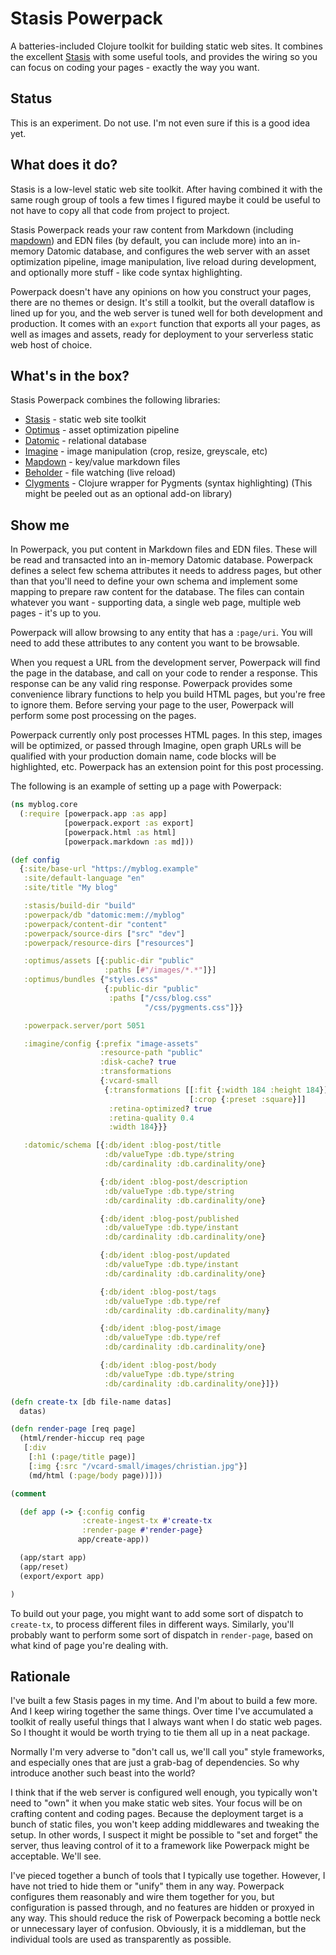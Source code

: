 # Stasis Powerpack

A batteries-included Clojure toolkit for building static web sites. It combines
the excellent [Stasis](https://github.com/magnars/stasis) with some useful
tools, and provides the wiring so you can focus on coding your pages - exactly
the way you want.

## Status

This is an experiment. Do not use. I'm not even sure if this is a good idea yet.

## What does it do?

Stasis is a low-level static web site toolkit. After having combined it with the
same rough group of tools a few times I figured maybe it could be useful to not
have to copy all that code from project to project.

Stasis Powerpack reads your raw content from Markdown (including
[mapdown](https://github.com/magnars/mapdown)) and EDN files (by default, you
can include more) into an in-memory Datomic database, and configures the web
server with an asset optimization pipeline, image manipulation, live reload
during development, and optionally more stuff - like code syntax highlighting.

Powerpack doesn't have any opinions on how you construct your pages, there are
no themes or design. It's still a toolkit, but the overall dataflow is lined up
for you, and the web server is tuned well for both development and production.
It comes with an `export` function that exports all your pages, as well as
images and assets, ready for deployment to your serverless static web host of
choice.

## What's in the box?

Stasis Powerpack combines the following libraries:

- [Stasis](https://github.com/magnars/stasis) - static web site toolkit
- [Optimus](https://github.com/magnars/optimus) - asset optimization pipeline
- [Datomic](https://datomic.com) - relational database
- [Imagine](https://github.com/cjohansen/imagine) - image manipulation (crop,
  resize, greyscale, etc)
- [Mapdown](https://github.com/magnars/mapdown) - key/value markdown files
- [Beholder](https://github.com/nextjournal/beholder) - file watching (live
  reload)
- [Clygments](https://github.com/bfontaine/clygments) - Clojure wrapper for
  Pygments (syntax highlighting) (This might be peeled out as an optional add-on
  library)

## Show me

In Powerpack, you put content in Markdown files and EDN files. These will be
read and transacted into an in-memory Datomic database. Powerpack defines a
select few schema attributes it needs to address pages, but other than that
you'll need to define your own schema and implement some mapping to prepare raw
content for the database. The files can contain whatever you want - supporting
data, a single web page, multiple web pages - it's up to you.

Powerpack will allow browsing to any entity that has a `:page/uri`. You will
need to add these attributes to any content you want to be browsable.

When you request a URL from the development server, Powerpack will find the page
in the database, and call on your code to render a response. This response can
be any valid ring response. Powerpack provides some convenience library
functions to help you build HTML pages, but you're free to ignore them. Before
serving your page to the user, Powerpack will perform some post processing on
the pages.

Powerpack currently only post processes HTML pages. In this step, images will be
optimized, or passed through Imagine, open graph URLs will be qualified with
your production domain name, code blocks will be highlighted, etc. Powerpack has
an extension point for this post processing.

The following is an example of setting up a page with Powerpack:

```clj
(ns myblog.core
  (:require [powerpack.app :as app]
            [powerpack.export :as export]
            [powerpack.html :as html]
            [powerpack.markdown :as md]))

(def config
  {:site/base-url "https://myblog.example"
   :site/default-language "en"
   :site/title "My blog"

   :stasis/build-dir "build"
   :powerpack/db "datomic:mem://myblog"
   :powerpack/content-dir "content"
   :powerpack/source-dirs ["src" "dev"]
   :powerpack/resource-dirs ["resources"]

   :optimus/assets [{:public-dir "public"
                     :paths [#"/images/*.*"]}]
   :optimus/bundles {"styles.css"
                     {:public-dir "public"
                      :paths ["/css/blog.css"
                              "/css/pygments.css"]}}

   :powerpack.server/port 5051

   :imagine/config {:prefix "image-assets"
                    :resource-path "public"
                    :disk-cache? true
                    :transformations
                    {:vcard-small
                     {:transformations [[:fit {:width 184 :height 184}]
                                        [:crop {:preset :square}]]
                      :retina-optimized? true
                      :retina-quality 0.4
                      :width 184}}}

   :datomic/schema [{:db/ident :blog-post/title
                     :db/valueType :db.type/string
                     :db/cardinality :db.cardinality/one}

                    {:db/ident :blog-post/description
                     :db/valueType :db.type/string
                     :db/cardinality :db.cardinality/one}

                    {:db/ident :blog-post/published
                     :db/valueType :db.type/instant
                     :db/cardinality :db.cardinality/one}

                    {:db/ident :blog-post/updated
                     :db/valueType :db.type/instant
                     :db/cardinality :db.cardinality/one}

                    {:db/ident :blog-post/tags
                     :db/valueType :db.type/ref
                     :db/cardinality :db.cardinality/many}

                    {:db/ident :blog-post/image
                     :db/valueType :db.type/ref
                     :db/cardinality :db.cardinality/one}

                    {:db/ident :blog-post/body
                     :db/valueType :db.type/string
                     :db/cardinality :db.cardinality/one}]})

(defn create-tx [db file-name datas]
  datas)

(defn render-page [req page]
  (html/render-hiccup req page
   [:div
    [:h1 (:page/title page)]
    [:img {:src "/vcard-small/images/christian.jpg"}]
    (md/html (:page/body page))]))

(comment

  (def app (-> {:config config
                :create-ingest-tx #'create-tx
                :render-page #'render-page}
               app/create-app))

  (app/start app)
  (app/reset)
  (export/export app)

)
```

To build out your page, you might want to add some sort of dispatch to
`create-tx`, to process different files in different ways. Similarly, you'll
probably want to perform some sort of dispatch in `render-page`, based on what
kind of page you're dealing with.

## Rationale

I've built a few Stasis pages in my time. And I'm about to build a few more. And
I keep wiring together the same things. Over time I've accumulated a toolkit of
really useful things that I always want when I do static web pages. So I thought
it would be worth trying to tie them all up in a neat package.

Normally I'm very adverse to "don't call us, we'll call you" style frameworks,
and especially ones that are just a grab-bag of dependencies. So why introduce
another such beast into the world?

I think that if the web server is configured well enough, you typically won't
need to "own" it when you make static web sites. Your focus will be on crafting
content and coding pages. Because the deployment target is a bunch of static
files, you won't keep adding middlewares and tweaking the setup. In other words,
I suspect it might be possible to "set and forget" the server, thus leaving
control of it to a framework like Powerpack might be acceptable. We'll see.

I've pieced together a bunch of tools that I typically use together. However, I
have not tried to hide them or "unify" them in any way. Powerpack configures
them reasonably and wire them together for you, but configuration is passed
through, and no features are hidden or proxyed in any way. This should reduce
the risk of Powerpack becoming a bottle neck or unnecessary layer of confusion.
Obviously, it is a middleman, but the individual tools are used as transparently
as possible.
